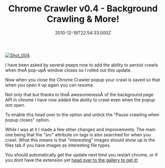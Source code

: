﻿---
coverImage: /images/fallback-post-header.png
date: "2010-12-19T22:54:33.000Z"
tags:
  - api
  - background
  - chrome
  - crawl
  - javascript
  - spider
  - update
title: Chrome Crawler v0.4 - Background Crawling & More!
oldUrl: /chrome-crawler/chrome-crawler-v0-4-background-crawling-more
---

[![](https://www.mikecann.blog/wp-content/uploads/2010/12/Shot_0041.png "Shot_004")](https://www.mikecann.blog/wp-content/uploads/2010/12/Shot_0041.png)

I have been asked by several peeps now to add the ability to persist crawls when theÂ pop-upÂ window closes so I rolled out this update.

<!-- more -->

Now when you close the Chrome Crawler popup your crawl is saved so that when you open it up again you can resume.

Not only that but thanks to theÂ awesomenessÂ of the background page API in chrome I have now added the ability to crawl even when the popup isnt open.

To enable this head over to the option and untick the "Pause crawling when popup closes" option.

While I was at it I made a few other changes and improvements. The main one being that the "src" attribute on tags is also searched for when you crawl. What this means is that "interesting" images should show up in the files tab if you have images as interesting file types.

You should automatically get the update next time you restart chrome, or if you dont have the extension yet [head over to the gallery to get it!](https://chrome.google.com/extensions/detail/amjiobljggbfblhmiadbhpjbjakbkldd/)
